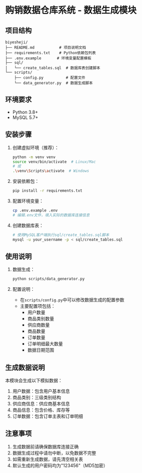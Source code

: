 # 购销数据仓库系统 - 数据生成模块

## 项目结构

```
biyesheji/
├── README.md           # 项目说明文档
├── requirements.txt    # Python依赖包列表
├── .env.example       # 环境变量配置模板
├── sql/
│   └── create_tables.sql  # 数据库表创建脚本
└── scripts/
    ├── config.py          # 配置文件
    └── data_generator.py  # 数据生成脚本
```

## 环境要求

- Python 3.8+
- MySQL 5.7+

## 安装步骤

1. 创建虚拟环境（推荐）：
   ```bash
   python -m venv venv
   source venv/bin/activate  # Linux/Mac
   # 或
   .\venv\Scripts\activate  # Windows
   ```

2. 安装依赖包：
   ```bash
   pip install -r requirements.txt
   ```

3. 配置环境变量：
   ```bash
   cp .env.example .env
   # 编辑.env文件，填入实际的数据库连接信息
   ```

4. 创建数据库表：
   ```bash
   # 使用MySQL客户端执行sql/create_tables.sql脚本
   mysql -u your_username -p < sql/create_tables.sql
   ```

## 使用说明

1. 数据生成：
   ```bash
   python scripts/data_generator.py
   ```

2. 配置说明：
   - 在`scripts/config.py`中可以修改数据生成的配置参数
   - 主要配置项包括：
     - 用户数量
     - 商品类别数量
     - 供应商数量
     - 商品数量
     - 订单数量
     - 订单明细最大数量
     - 数据日期范围

## 生成数据说明

本模块会生成以下模拟数据：

1. 用户数据：包含用户基本信息
2. 商品类别：三级类别结构
3. 供应商信息：供应商基本信息
4. 商品信息：包含价格、库存等
5. 订单数据：包含订单主表和订单明细

## 注意事项

1. 生成数据前请确保数据库连接正确
2. 数据生成过程中请勿中断，以免数据不完整
3. 如需重新生成数据，请先清空相关表
4. 默认生成的用户密码均为"123456"（MD5加密） 